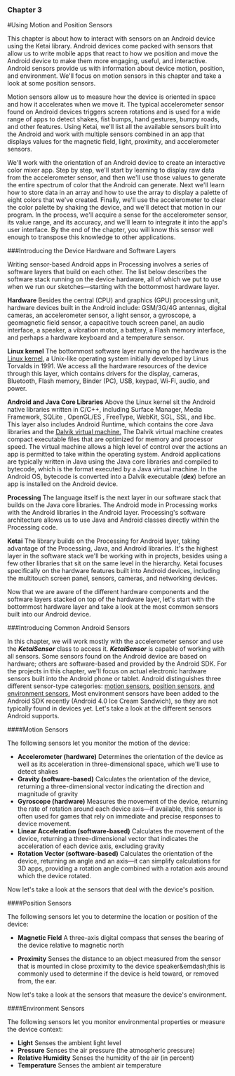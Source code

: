 ### Chapter 3 

#Using Motion and Position Sensors

This chapter is about how to interact with sensors on an Android device using the Ketai library. Android devices come packed with sensors that allow us to write mobile apps that react to how we position and move the Android device to make them more engaging, useful, and interactive. Android sensors provide us with information about device motion, position, and environment. We'll focus on motion sensors in this chapter and take a look at some position sensors.

Motion sensors allow us to measure how the device is oriented in space and how it accelerates when we move it. The typical accelerometer sensor found on Android devices triggers screen rotations and is used for a wide range of apps to detect shakes, fist bumps, hand gestures, bumpy roads, and other features. Using Ketai, we'll list all the available sensors built into the Android and work with multiple sensors combined in an app that displays values for the magnetic field, light, proximity, and accelerometer sensors.

We'll work with the orientation of an Android device to create an interactive color mixer app. Step by step, we'll start by learning to display raw data from the accelerometer sensor, and then we'll use those values to generate the entire spectrum of color that the Android can generate. Next we'll learn how to store data in an array and how to use the array to display a palette of eight colors that we've created. Finally, we'll use the accelerometer to clear the color palette by shaking the device, and we'll detect that motion in our program. In the process, we'll acquire a sense for the accelerometer sensor, its value range, and its accuracy, and we'll learn to integrate it into the app's user interface. By the end of the chapter, you will know this sensor well enough to transpose this knowledge to other applications.

###Introducing the Device Hardware and Software Layers

Writing sensor-based Android apps in Processing involves a series of software layers that build on each other. The list below describes the software stack running on the device hardware, all of which we put to use when we run our sketches—starting with the bottommost hardware layer.

**Hardware**
Besides the central (CPU) and graphics (GPU) processing unit, hardware devices built in the Android include: GSM/3G/4G antennas, digital cameras, an accelerometer sensor, a light sensor, a gyroscope, a geomagnetic field sensor, a capacitive touch screen panel, an audio interface, a speaker, a vibration motor, a battery, a Flash memory interface, and perhaps a hardware keyboard and a temperature sensor.

**Linux kernel**
The bottommost software layer running on the hardware is the [Linux kernel,][1] a Unix-like operating system initially developed by Linus Torvalds in 1991. We access all the hardware resources of the device through this layer, which contains drivers for the display, cameras, Bluetooth, Flash memory, Binder (PC), USB, keypad, Wi-Fi, audio, and power.

**Android and Java Core Libraries**
Above the Linux kernel sit the Android native libraries written in C/C++, including  Surface Manager, Media Framework,  SQLite ,  OpenGL/ES , FreeType, WebKit,  SGL,  SSL, and  libc. This layer also includes Android Runtime, which contains the core Java libraries and the [Dalvik virtual machine.][2] The Dalvik virtual machine creates compact executable files that are optimized for memory and processor speed. The virtual machine allows a high level of control over the actions an app is permitted to take within the operating system. Android applications are typically written in Java using the Java core libraries and compiled to bytecode, which is the format executed by a Java virtual machine. In the Android OS, bytecode is converted into a Dalvik executable (***dex***) before an app is installed on the Android device.

**Processing**
The language itself is the next layer in our software stack that builds on the Java core libraries. The Android mode in Processing works with the Android libraries in the Android layer. Processing's software architecture allows us to use Java and Android classes directly within the Processing code.

**Ketai**
The library builds on the Processing for Android layer, taking advantage of the Processing, Java, and Android libraries. It's the highest layer in the software stack we'll be working with in projects, besides using a few other libraries that sit on the same level in the hierarchy. Ketai focuses specifically on the hardware features built into Android devices, including the multitouch screen panel, sensors, cameras, and networking devices.

Now that we are aware of the different hardware components and the software layers stacked on top of the hardware layer, let's start with the bottommost hardware layer and take a look at the most common sensors built into our Android device.

[1]: http://en.wikipedia.org/wiki/Linux_kernel
[2]: https://en.wikipedia.org/wiki/Dalvik_(software)

###Introducing Common Android Sensors

In this chapter, we will work mostly with the accelerometer sensor and use the ***KetaiSensor*** class to access it. ***KetaiSensor*** is capable of working with all sensors. Some sensors found on the Android device are based on hardware; others are software-based and provided by the Android SDK. For the projects in this chapter, we'll focus on actual electronic hardware sensors built into the Android phone or tablet. Android distinguishes three different sensor-type categories: [motion sensors,][3] [position sensors,][4] [and environment sensors.][5] Most environment sensors have been added to the Android SDK recently (Android 4.0 Ice Cream Sandwich), so they are not typically found in devices yet. Let's take a look at the different sensors Android supports. 

[3]: http://developer.android.com/guide/topics/sensors/sensors_motion.html
[4]: http://developer.android.com/guide/topics/sensors/sensors_position.html
[5]: http://developer.android.com/guide/topics/sensors/sensors_environment.html

####Motion Sensors

The following sensors let you monitor the motion of the device:

* **Accelerometer (hardware)** Determines the orientation of the device as well as its acceleration in three-dimensional space, which we'll use to detect shakes
* **Gravity (software-based)** Calculates the orientation of the device, returning a three-dimensional vector indicating the direction and magnitude of gravity
* **Gyroscope (hardware)** Measures the movement of the device, returning the rate of rotation around each device axis—if available, this sensor is often used for games that rely on immediate and precise responses to device movement.
* **Linear Acceleration (software-based)** Calculates the movement of the device, returning a three-dimensional vector that indicates the acceleration of each device axis, excluding gravity
* **Rotation Vector (software-based)** Calculates the orientation of the device, returning an angle and an axis—it can simplify calculations for 3D apps, providing a rotation angle combined with a rotation axis around which the device rotated.

Now let's take a look at the sensors that deal with the device's position.

####Position Sensors

The following sensors let you to determine the location or position of the device:

* **Magnetic Field** A three-axis digital compass that senses the bearing of the device relative to magnetic north

* **Proximity** Senses the distance to an object measured from the sensor that is mounted in close proximity to the device speaker&emdash;this is commonly used to determine if the device is held toward, or removed from, the ear.

Now let's take a look at the sensors that measure the device's environment.

####Environment Sensors

The following sensors let you monitor environmental properties or measure the device context:

* **Light** Senses the ambient light level
* **Pressure** Senses the air pressure (the atmospheric pressure)
* **Relative Humidity** Senses the humidity of the air (in percent)
* **Temperature** Senses the ambient air temperature
